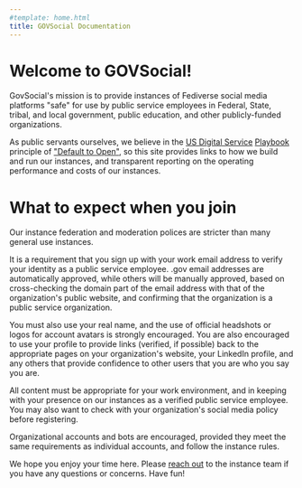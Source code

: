 ```yaml
---
#template: home.html
title: GOVSocial Documentation
---
```


# Welcome to GOVSocial!

GovSocial's mission is to provide instances of Fediverse social media platforms "safe" for use by public service employees in Federal, State, tribal, and local government, public education, and other publicly-funded organizations.

As public servants ourselves, we believe in the [US Digital Service](https://www.usds.gov/) [Playbook](https://playbook.cio.gov/) principle of ["Default to Open"](https://playbook.cio.gov/#play13), so this site provides links to how we build and run our instances, and transparent reporting on the operating performance and costs of our instances.

# What to expect when you join

Our instance federation and moderation polices are stricter than many general use instances.

It is a requirement that you sign up with your work email address to verify your identity as a public service employee. .gov email addresses are automatically approved, while others will be manually approved, based on cross-checking the domain part of the email address with that of the organization's public website, and confirming that the organization is a public service organization.

You must also use your real name, and the use of official headshots or logos for account avatars is strongly encouraged. You are also encouraged to use your profile to provide links (verified, if possible) back to the appropriate pages on your organization's website, your LinkedIn profile, and any others that provide confidence to other users that you are who you say you are.

All content must be appropriate for your work environment, and in keeping with your presence on our instances as a verified public service employee. You may also want to check with your organization's social media policy before registering.

Organizational accounts and bots are encouraged, provided they meet the same requirements as individual accounts, and follow the instance rules.

We hope you enjoy your time here. Please [reach out](mailto:cunningpike@gmail.com) to the instance team if you have any questions or concerns. Have fun!